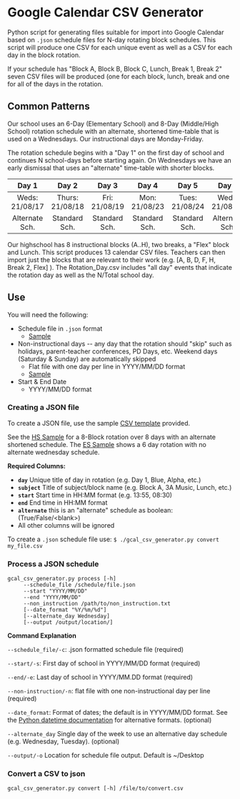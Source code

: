# Google Calendar CSV Generator
Python script for generating files suitable for import into Google Calendar based on `.json` schedule files for N-day rotating block schedules. This script will produce one CSV for each unique event as well as a CSV for each day in the block rotation.

If your schedule has "Block A, Block B, Block C, Lunch, Break 1, Break 2" seven CSV files will be produced (one for each block, lunch, break and one for all of the days in the rotation.

## Common Patterns
Our school uses an 6-Day (Elementary School) and 8-Day (Middle/High School) rotation schedule with an alternate, shortened time-table that is used on a Wednesdays. Our instructional days are Monday-Friday.

The rotation schedule begins with a "Day 1" on the first day of school and continues N school-days before starting again. On Wednesdays we have an early dismissal that uses an "alternate" time-table with shorter blocks.

| Day 1 | Day 2 | Day 3 | Day 4 | Day 5 | Day 6 | Day 7 | Day 8 | Day 1 |
|:-:|:-:|:-:|:-:|:-:|:-:|:-:|:-:|:-:|
| Weds: 21/08/17 | Thurs: 21/08/18 | Fri: 21/08/19 | Mon: 21/08/23 | Tues: 21/08/24 | Weds: 21/08/25 | Thurs: 21/08/26 | Fri: 21/08/27 | Mon: 21/08/30 |
| Alternate Sch. | Standard Sch. | Standard Sch. | Standard Sch. | Standard Sch. | Alternate Sch. | Standard Sch. | Standard Sch. | Standard Sch. |

Our highschool has 8 instructional blocks (A..H), two breaks, a "Flex" block and Lunch. This script produces 13 calendar CSV files. Teachers can then import just the blocks that are relevant to their work (e.g. [A, B, D, F, H, Break 2, Flex] ). The Rotation_Day.csv includes "all day" events that indicate the rotation day as well as the N/Total school day.


## Use
You will need the following:
* Schedule file in `.json` format 
    - [Sample](./hs_sample.json)
* Non-instructional days -- any day that the rotation should "skip" such as holidays, parent-teacher conferences, PD Days, etc. Weekend days (Saturday & Sunday) are automatically skipped
    - Flat file with one day per line in YYYY/MM/DD format
    - [Sample](./non_instruction_sample.txt)
* Start & End Date 
    - YYYY/MM/DD format

### Creating a JSON file
To create a JSON file, use the sample [CSV template](./sample.csv) provided. 

See the [HS Sample](./hs_sample.csv) for a 8-Block rotation over 8 days with an alternate shortened schedule. The [ES Sample](./es_sample.csv) shows a 6 day rotation with no alternate wednesday schedule.

**Required Columns:**
* **`day`** Unique title of day in rotation (e.g. Day 1, Blue, Alpha, etc.)
* **`subject`** Title of subject/block name (e.g. Block A, 3A Music, Lunch, etc.)
* **`start`** Start time in HH:MM format (e.g. 13:55, 08:30)
* **`end`** End time in HH:MM format
* **`alternate`** this is an "alternate" schedule as boolean: (True/False/\<blank\>)
* All other columns will be ignored


To create a `.json` schedule file use:
`$ ./gcal_csv_generator.py convert my_file.csv`

### Process a JSON schedule
```
gcal_csv_generator.py process [-h] 
     --schedule_file /schedule/file.json
     --start "YYYY/MM/DD" 
     --end "YYYY/MM/DD"
     --non_instruction /path/to/non_instruction.txt
     [--date_format "%Y/%m/%d"]
     [--alternate_day Wednesday]
     [--output /output/location/]
```
**Command Explanation**

`--schedule_file/-c`: 
.json formatted schedule file (required)

`--start/-s`: 
First day of school in YYYY/MM/DD format (required)

`--end/-e`:
Last day of school in YYYY/MM.DD format (required)

`--non-instruction/-n`:
flat file with one non-instructional day per line (required)

`--date_format`:
Format of dates; the default is in YYYY/MM/DD format. See the [Python datetime documentation](https://docs.python.org/3/library/datetime.html#strftime-and-strptime-behavior) for alternative formats. (optional)

`--alternate_day`
Single day of the week to use an alternative day schedule (e.g. Wednesday, Tuesday). (optional)

`--output/-o`
Location for schedule file output. Default is ~/Desktop

### Convert a CSV to json
```
gcal_csv_generator.py convert [-h] /file/to/convert.csv
```


```python

```


```python

```
